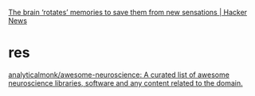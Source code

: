 [The brain ‘rotates’ memories to save them from new sensations | Hacker News](https://news.ycombinator.com/item?id=26830105)
# res
[analyticalmonk/awesome-neuroscience: A curated list of awesome neuroscience libraries, software and any content related to the domain.](https://github.com/analyticalmonk/awesome-neuroscience)